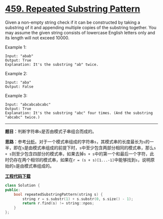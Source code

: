 # [459. Repeated Substring Pattern](https://leetcode.com/problems/repeated-substring-pattern/)

Given a non-empty string check if it can be constructed by taking a substring of it and appending multiple copies of the substring together. You may assume the given string consists of lowercase English letters only and its length will not exceed 10000.

Example 1:

    Input: "abab"
    Output: True
    Explanation: It's the substring "ab" twice.

Example 2:

    Input: "aba"
    Output: False

Example 3:

    Input: "abcabcabcabc"
    Output: True
    Explanation: It's the substring "abc" four times. (And the substring "abcabc" twice.)

-----

**题目**：判断字符串`s`是否由模式子串组合而成的。

**思路**：参考[分析](https://leetcode.com/problems/repeated-substring-pattern/discuss/94334/Easy-python-solution-with-explaination/241011)。对于一个模式串组成的字符串`s`，其模式串的长度最长为`s`的一半，即在`s`是由模式串组成的前提下时，`s`中至少包含两部分相同的模式串，那么`s + s`则至少包含四部分的模式串，如果去掉`s + s`中的第一个和最后一个字符，此时仍存在两个相邻的模式串，如果在`r = (s + s)[1...-1]`中能够找到`s`，说明原始的`s`是由模式串组成的。

[**工程代码下载**](https://github.com/shenkh/leetcode)

```cpp
class Solution {
public:
    bool repeatedSubstringPattern(string s) {
        string r = s.substr(1) + s.substr(0, s.size() - 1);
        return r.find(s) != string::npos;
    }
};
```
